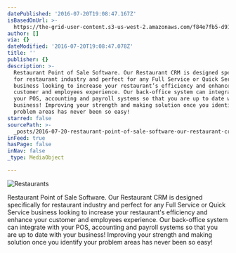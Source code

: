 ```yaml
---
datePublished: '2016-07-20T19:08:47.167Z'
isBasedOnUrl: >-
  https://the-grid-user-content.s3-us-west-2.amazonaws.com/f84e7fb5-d918-4079-bfe1-cfdd18be327c.png
author: []
via: {}
dateModified: '2016-07-20T19:08:47.078Z'
title: ''
publisher: {}
description: >-
  Restaurant Point of Sale Software. Our Restaurant CRM is designed specifically
  for restaurant industry and perfect for any Full Service or Quick Service
  business looking to increase your restaurant’s efficiency and enhance your
  customer and employees experience. Our back-office system can integrate with
  your POS, accounting and payroll systems so that you are up to date with your
  business! Improving your strength and making solution once you identify your
  problem areas has never been so easy!
starred: false
sourcePath: >-
  _posts/2016-07-20-restaurant-point-of-sale-software-our-restaurant-crm-is-des.md
inFeed: true
hasPage: false
inNav: false
_type: MediaObject

---
```

![                                                                          Restaurants](https://the-grid-user-content.s3-us-west-2.amazonaws.com/f84e7fb5-d918-4079-bfe1-cfdd18be327c.png)

Restaurant Point of Sale Software. Our Restaurant CRM is designed specifically for restaurant industry and perfect for any Full Service or Quick Service business looking to increase your restaurant's efficiency and enhance your customer and employees experience. Our back-office system can integrate with your POS, accounting and payroll systems so that you are up to date with your business! Improving your strength and making solution once you identify your problem areas has never been so easy!